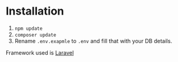 # Installation
1.  `npm update`
2.  `composer update`
3. Rename `.env.exapmle` to `.env` and fill that with your DB details. 

Framework used is [Laravel](https://laravel.com/docs/6.x)
